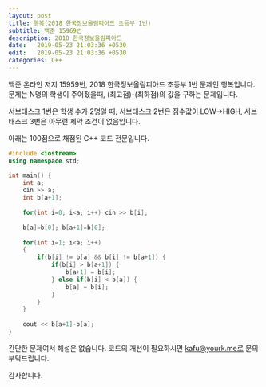 ```yaml
---
layout: post
title: 행복(2018 한국정보올림피아드 초등부 1번)
subtitle: 백준 15969번
description: 2018 한국정보올림피아드
date:   2019-05-23 21:03:36 +0530
edit:   2019-05-23 21:03:36 +0530
categories: C++
---
```

백준 온라인 저지 15959번, 2018 한국정보올림피아드 초등부 1번 문제인 행복입니다.
문제는 N명의 학생이 주어졌을때, (최고점)-(최하점)의 값을 구하는 문제입니다.

서브태스크 1번은 학생 수가 2명일 때, 서브태스크 2번은 점수값이 LOW->HIGH, 서브태스크 3번은 아무런 제약 조건이 없음입니다.

아래는 100점으로 채점된 C++ 코드 전문입니다.
```cpp
#include <iostream>
using namespace std;

int main() {
    int a;
    cin >> a;
    int b[a+1];
    
    for(int i=0; i<a; i++) cin >> b[i];
    
    b[a]=b[0]; b[a+1]=b[0];
    
    for(int i=1; i<a; i++)
    {
        if(b[i] != b[a] && b[i] != b[a+1]) {
            if(b[i] > b[a+1]) {
                b[a+1] = b[i];
            } else if(b[i] < b[a]) {
                b[a] = b[i];
            }
        }
    }
    
    cout << b[a+1]-b[a];
}
```

간단한 문제여서 해설은 없습니다.
코드의 개선이 필요하시면 kafu@yourk.me로 문의 부탁드립니다.

감사합니다.